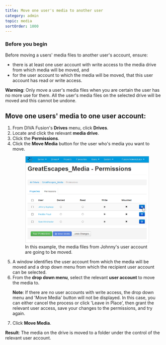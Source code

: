 ```yaml
---
title: Move one user's media to another user
category: admin
topic: media
sortOrder: 1000
---
```


### Before you begin

Before moving a users' media files to another user's account, ensure:

- there is at least one user account with write access to the media drive from which media will be moved, and
- for the user account to which the media will be moved, that this user account has read or write access.

<p class="tip tip--warning">
  <strong>Warning</strong>:
  Only move a user's media files when you are certain the user has no more use for them. All the user's media files on the selected drive will be moved and this cannot be undone.
</p>

## Move one users' media to one user account:

<ol>

  <li>From DIVA Fusion's <strong>Drives</strong> menu, click <strong>Drives</strong>.</li>

  <li>Locate and click the relevant <strong>media drive</strong>.</li>

  <li>Click the <strong>Permissions</strong>.</li>

  <li>
    Click the <i class="fa fa-share-square-o"></i> <strong>Move Media</strong> button for the user who's media you want to move.
    <figure>
      <img src="/images/v2/fusion/move-media-03.png" alt="Move one users media"/>
      <figcaption>In this example, the media files from Johnny's user account are going to be moved.</figcaption>
    </figure>
  </li>

  <li>A window identifies the user account from which the media will be moved and a drop down menu from which the recipient user account can be selected.</li>

  <li>
    From the <strong>drop down menu</strong>, select the relevant <strong>user account</strong> to move the media to.
    <p class="note"><strong>Note</strong>: If there are no user accounts with write access, the drop down menu and 'Move Media' button will not be displayed. In this case, you can either cancel the process or click 'Leave in Place', then grant the relevant user access, save your changes to the permissions, and try again.</p>
  </li>

  <li>Click <strong>Move Media</strong>.</li>

</ol>

<p class="tip tip--result">
  <strong>Result</strong>:
  The media on the drive is moved to a folder under the control of the relevant user account.
</p>
